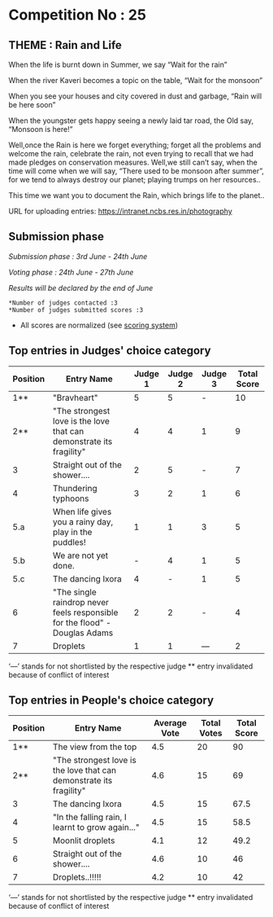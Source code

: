 # Competition No : 25

## THEME : Rain and Life 

When the life is burnt down in Summer, we say “Wait for the rain”

When the river Kaveri becomes a topic on the table, “Wait for the monsoon”

When you see your houses and city covered in dust and garbage, “Rain will be here soon”

When the youngster gets happy seeing a newly laid tar road, the Old say, “Monsoon is here!”

Well,once the Rain is here we forget everything; forget all the problems and welcome the rain, celebrate the rain, not even
trying to recall that we had made pledges on conservation measures. 
Well,we still can’t say, when the time will come when we will say, “There used to be monsoon after summer”, for we tend to always destroy our planet; playing trumps on her resources.. 

This time we want you to document the Rain, which brings life to the planet..

URL for uploading entries: https://intranet.ncbs.res.in/photography

## Submission phase
*Submission phase : 3rd June - 24th June*

*Voting phase        : 24th June - 27th June*

*Results will be declared by the end of June*

    *Number of judges contacted :3
    *Number of judges submitted scores :3
  
* All scores are normalized (see [scoring system](https://github.com/photography2018/competition/blob/master/scoring.md))

## Top entries in Judges' choice category

|Position	|Entry Name|	Judge 1	| Judge 2	| Judge 3	| Total Score |
|--|--|--|--|--|--|
|1**	| "Bravheart"|	5|	5	|	-|10|
|2**	|"The strongest love is the love that can demonstrate its fragility"|4|	4	|1	|9|
|3	|Straight out of the shower....|2	|5	|-	|7|
|4	|Thundering typhoons|	3	|2	|1	|6|
|5.a	|When life gives you a rainy day, play in the puddles!|	1|	1|	3|	5|
|5.b	|We are not yet done.|	-|	4|	1|	5|
|5.c	|The dancing Ixora|	4|-	|1	|5|
|6	|"The single raindrop never feels responsible for the flood" - Douglas Adams|	2|	2|	-|	4|
|7	|Droplets|	1|	1|	—|	2|

‘—’ stands for not shortlisted by the respective judge
** entry invalidated because of conflict of interest

## Top entries in People's choice category

|Position	|Entry Name|	Average Vote|	Total Votes	|Total Score|
|--|--|--|--|--|
|1**	|The view from the top|4.5	|20|	90|
|2**	|"The strongest love is the love that can demonstrate its fragility"|4.6|	15	|69|
|3	|The dancing Ixora|	4.5|	15|	67.5|
|4	|"In the falling rain, I learnt to grow again..."|	4.5	|15	|58.5|
|5	|Moonlit droplets	|4.1	|12	|49.2|
|6	|Straight out of the shower....|	4.6	|10	|46|
|7	|Droplets..!!!!!|4.2	|10|	42|


‘—’ stands for not shortlisted by the respective judge
** entry invalidated because of conflict of interest
